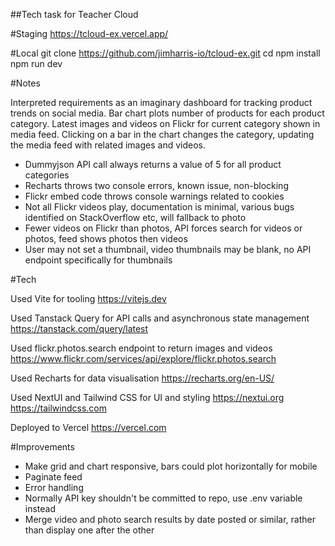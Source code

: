 ##Tech task for Teacher Cloud

#Staging
https://tcloud-ex.vercel.app/

#Local
git clone https://github.com/jimharris-io/tcloud-ex.git
cd
npm install
npm run dev

#Notes

Interpreted requirements as an imaginary dashboard for tracking product trends on social media. Bar chart plots number of products for each product category. Latest images and videos on Flickr for current category shown in media feed. Clicking on a bar in the chart changes the category, updating the media feed with related images and videos.

- Dummyjson API call always returns a value of 5 for all product categories
- Recharts throws two console errors, known issue, non-blocking
- Flickr embed code throws console warnings related to cookies
- Not all Flickr videos play, documentation is minimal, various bugs identified on StackOverflow etc, will fallback to photo
- Fewer videos on Flickr than photos, API forces search for videos or photos, feed shows photos then videos
- User may not set a thumbnail, video thumbnails may be blank, no API endpoint specifically for thumbnails

#Tech

Used Vite for tooling
https://vitejs.dev

Used Tanstack Query for API calls and asynchronous state management
https://tanstack.com/query/latest

Used flickr.photos.search endpoint to return images and videos
https://www.flickr.com/services/api/explore/flickr.photos.search

Used Recharts for data visualisation
https://recharts.org/en-US/

Used NextUI and Tailwind CSS for UI and styling
https://nextui.org
https://tailwindcss.com

Deployed to Vercel
https://vercel.com

#Improvements

- Make grid and chart responsive, bars could plot horizontally for mobile
- Paginate feed
- Error handling
- Normally API key shouldn't be committed to repo, use .env variable instead
- Merge video and photo search results by date posted or similar, rather than display one after the other



